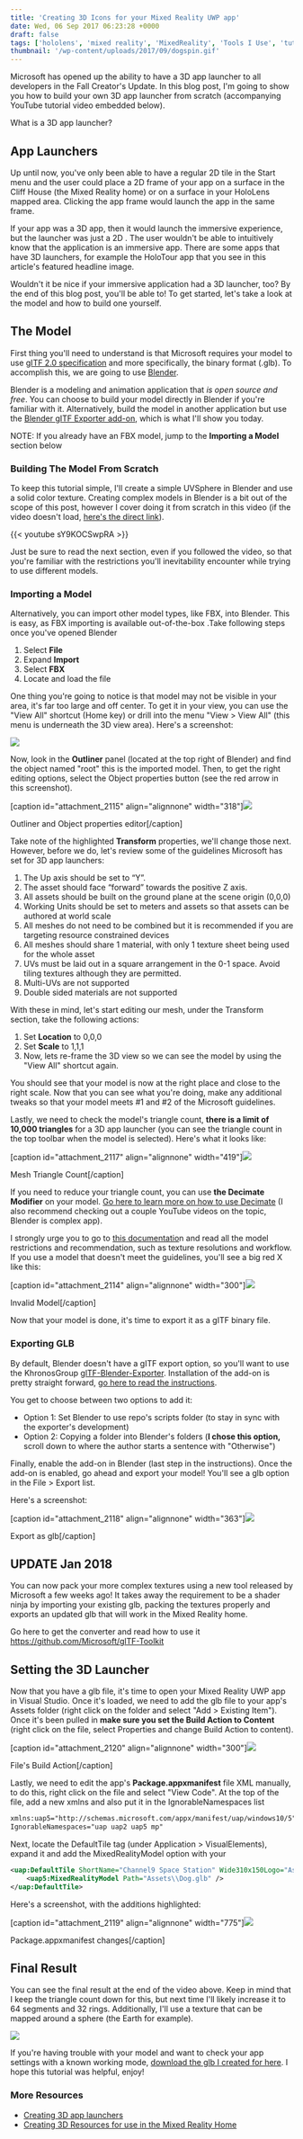 ```yaml
---
title: 'Creating 3D Icons for your Mixed Reality UWP app'
date: Wed, 06 Sep 2017 06:23:28 +0000
draft: false
tags: ['hololens', 'mixed reality', 'MixedReality', 'Tools I Use', 'tutorial', 'windows 10', 'Windows Holographic', 'windows10']
thumbnail: '/wp-content/uploads/2017/09/dogspin.gif'
---
```


Microsoft has opened up the ability to have a 3D app launcher to all developers in the Fall Creator's Update. In this blog post, I'm going to show you how to build your own 3D app launcher from scratch (accompanying YouTube tutorial video embedded below).

What is a 3D app launcher?

App Launchers
-------------

Up until now, you've only been able to have a regular 2D tile in the Start menu and the user could place a 2D frame of your app on a surface in the Cliff House (the Mixed Reality home) or on a surface in your HoloLens mapped area. Clicking the app frame would launch the app in the same frame.

If your app was a 3D app, then it would launch the immersive experience, but the launcher was just a 2D . The user wouldn't be able to intuitively know that the application is an immersive app. There are some apps that have 3D launchers, for example the HoloTour app that you see in this article's featured headline image.

Wouldn't it be nice if your immersive application had a 3D launcher, too? By the end of this blog post, you'll be able to! To get started, let's take a look at the model and how to build one yourself.

The Model
---------

First thing you'll need to understand is that Microsoft requires your model to use [gITF 2.0 specification](https://github.com/KhronosGroup/glTF/blob/master/README.md) and more specifically, the binary format (.glb). To accomplish this, we are going to use [Blender](https://www.blender.org/).

Blender is a modeling and animation application that _is open source and free_. You can choose to build your model directly in Blender if you're familiar with it. Alternatively, build the model in another application but use the [Blender gITF Exporter add-on](https://github.com/KhronosGroup/glTF-Blender-Exporter), which is what I'll show you today.

NOTE: If you already have an FBX model, jump to the **Importing a Model** section below

### Building The Model From Scratch

To keep this tutorial simple, I'll create a simple UVSphere in Blender and use a solid color texture. Creating complex models in Blender is a bit out of the scope of this post, however I cover doing it from scratch in this video (if the video doesn't load, [here's the direct link](https://www.youtube.com/watch?v=sY9KOCSwpRA)).

{{< youtube sY9KOCSwpRA >}}

Just be sure to read the next section, even if you followed the video, so that you're familiar with the restrictions you'll inevitability encounter while trying to use different models.

### Importing a Model

Alternatively, you can import other model types, like FBX, into Blender. This is easy, as FBX importing is available out-of-the-box .Take following steps once you've opened Blender

1.  Select **File**
2.  Expand **Import**
3.  Select **FBX**
4.  Locate and load the file

One thing you're going to notice is that model may not be visible in your area, it's far too large and off center. To get it in your view, you can use the "View All" shortcut (Home key) or drill into the menu "View > View All" (this menu is underneath the 3D view area). Here's a screenshot:

[![](/wp-content/uploads/2017/09/viewall.png)](/wp-content/uploads/2017/09/viewall.png)

Now, look in the **Outliner** panel (located at the top right of Blender) and find the object named "root" this is the imported model. Then, to get the right editing options, select the Object properties button (see the red arrow in this screenshot).

\[caption id="attachment\_2115" align="alignnone" width="318"\][![](/wp-content/uploads/2017/09/objectproperties.png)](/wp-content/uploads/2017/09/objectproperties.png)  
  
Outliner and Object properties editor\[/caption\]

Take note of the highlighted **Transform** properties, we'll change those next. However, before we do, let's review some of the guidelines Microsoft has set for 3D app launchers:

1.  The Up axis should be set to “Y”.
2.  The asset should face “forward” towards the positive Z axis.
3.  All assets should be built on the ground plane at the scene origin (0,0,0)
4.  Working Units should be set to meters and assets so that assets can be authored at world scale
5.  All meshes do not need to be combined but it is recommended if you are targeting resource constrained devices
6.  All meshes should share 1 material, with only 1 texture sheet being used for the whole asset
7.  UVs must be laid out in a square arrangement in the 0-1 space. Avoid tiling textures although they are permitted.
8.  Multi-UVs are not supported
9.  Double sided materials are not supported

With these in mind, let's start editing our mesh, under the Transform section, take the following actions:

1.  Set **Location** to 0,0,0
2.  Set **Scale** to 1,1,1
3.  Now, lets re-frame the 3D view so we can see the model by using the "View All" shortcut again.

You should see that your model is now at the right place and close to the right scale. Now that you can see what you're doing, make any additional tweaks so that your model meets #1 and #2 of the Microsoft guidelines.

Lastly, we need to check the model's triangle count, **there is a limit of 10,000 triangles** for a 3D app launcher (you can see the triangle count in the top toolbar when the model is selected). Here's what it looks like:

\[caption id="attachment\_2117" align="alignnone" width="419"\][![](/wp-content/uploads/2017/09/trianglecount.png)](/wp-content/uploads/2017/09/trianglecount.png)

Mesh Triangle Count\[/caption\]

If you need to reduce your triangle count, you can use **the Decimate Modifier** on your model. [Go here to learn more on how to use Decimate](https://docs.blender.org/manual/en/dev/modeling/modifiers/generate/decimate.html) (I also recommend checking out a couple YouTube videos on the topic, Blender is complex app).

I strongly urge you to go to [this documentatio](https://developer.microsoft.com/en-us/windows/mixed-reality/creating_3d_models_for_use_in_the_windows_mixed_reality_home)n and read all the model restrictions and recommendation, such as texture resolutions and workflow. If you use a model that doesn't meet the guidelines, you'll see a big red X like this:

\[caption id="attachment\_2114" align="alignnone" width="300"\][![](/wp-content/uploads/2017/09/badlaunchermodel.png?w=300)](/wp-content/uploads/2017/09/badlaunchermodel.png)

Invalid Model\[/caption\]

Now that your model is done, it's time to export it as a gITF binary file.

### Exporting GLB

By default, Blender doesn't have a gITF export option, so you'll want to use the KhronosGroup [glTF-Blender-Exporter](https://github.com/KhronosGroup/glTF-Blender-Exporter). Installation of the add-on is pretty straight forward, [go here to read the instructions](https://github.com/KhronosGroup/glTF-Blender-Exporter/tree/master/scripts).

You get to choose between two options to add it:

*   Option 1: Set Blender to use repo's scripts folder (to stay in sync with the exporter's development)
*   Option 2: Copying a folder into Blender's folders (**I chose this option,** scroll down to where the author starts a sentence with "Otherwise")

Finally, enable the add-on in Blender (last step in the instructions). Once the add-on is enabled, go ahead and export your model! You'll see a glb option in the File > Export list.

Here's a screenshot:

\[caption id="attachment\_2118" align="alignnone" width="363"\][![](/wp-content/uploads/2017/09/exportoption.png)](/wp-content/uploads/2017/09/exportoption.png)

Export as glb\[/caption\]

UPDATE Jan 2018
---------------

You can now pack your more complex textures using a new tool released by Microsoft a few weeks ago! It takes away the requirement to be a shader ninja by importing your existing glb, packing the textures properly and exports an updated glb that will work in the Mixed Reality home.

Go here to get the converter and read how to use it https://github.com/Microsoft/glTF-Toolkit

Setting the 3D Launcher
-----------------------

Now that you have a glb file, it's time to open your Mixed Reality UWP app in Visual Studio. Once it's loaded, we need to add the glb file to your app's Assets folder (right click on the folder and select "Add > Existing Item"). Once it's been pulled in **make sure you set the Build Action to Content** (right click on the file, select Properties and change Build Action to content).

\[caption id="attachment\_2120" align="alignnone" width="300"\][![](/wp-content/uploads/2017/09/filebuildaction.png?w=300)](/wp-content/uploads/2017/09/filebuildaction.png)

File's Build Action\[/caption\]

Lastly, we need to edit the app's **Package.appxmanifest** file XML manually, to do this, right click on the file and select "View Code". At the top of the file, add a new xmlns and also put it in the IgnorableNamespaces list

```xml
xmlns:uap5="http://schemas.microsoft.com/appx/manifest/uap/windows10/5"
IgnorableNamespaces="uap uap2 uap5 mp"
```

Next, locate the DefaultTile tag (under Application > VisualElements), expand it and add the MixedRealityModel option with your


```xml
<uap:DefaultTile ShortName="Channel9 Space Station" Wide310x150Logo="Assets\\Wide310x150Logo.png" >
    <uap5:MixedRealityModel Path="Assets\\Dog.glb" />
</uap:DefaultTile>
```


Here's a screenshot, with the additions highlighted:

\[caption id="attachment\_2119" align="alignnone" width="775"\][![](/wp-content/uploads/2017/09/manifest.png)](/wp-content/uploads/2017/09/manifest.png)

Package.appxmanifest changes\[/caption\]

Final Result
------------

You can see the final result at the end of the video above. Keep in mind that I keep the triangle count down for this, but next time I'll likely increase it to 64 segments and 32 rings. Additionally, I'll use a texture that can be mapped around a sphere (the Earth for example).

[![](/wp-content/uploads/2017/09/2017-09-05_21-17-42.png)](/wp-content/uploads/2017/09/2017-09-05_21-17-42.png)

If you're having trouble with your model and want to check your app settings with a known working mode, [download the glb I created for here](https://www.dropbox.com/sh/ugq848qczpfkqo3/AABpgn28gg23u42hYf7eJJBoa?dl=0). I hope this tutorial was helpful, enjoy!

### More Resources

*   [Creating 3D app launchers](https://developer.microsoft.com/en-us/windows/mixed-reality/creating_3d_app_launchers)
*   [Creating 3D Resources for use in the Mixed Reality Home](https://developer.microsoft.com/en-us/windows/mixed-reality/creating_3d_models_for_use_in_the_windows_mixed_reality_home)